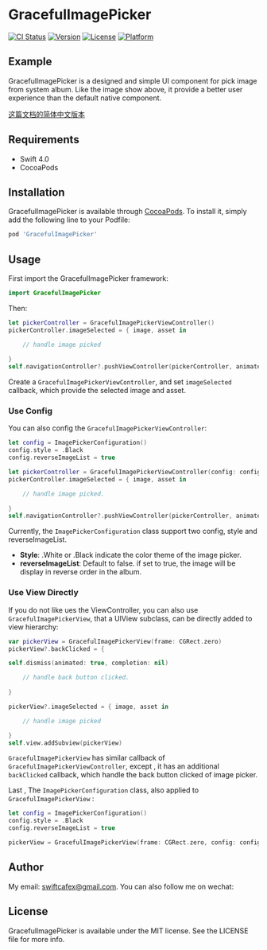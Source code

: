 # GracefulImagePicker

[![CI Status](http://img.shields.io/travis/SwiftCafe/GracefulImagePicker.svg?style=flat)](https://travis-ci.org/SwiftCafe/GracefulImagePicker)
[![Version](https://img.shields.io/cocoapods/v/GracefulImagePicker.svg?style=flat)](http://cocoapods.org/pods/GracefulImagePicker)
[![License](https://img.shields.io/cocoapods/l/GracefulImagePicker.svg?style=flat)](http://cocoapods.org/pods/GracefulImagePicker)
[![Platform](https://img.shields.io/cocoapods/p/GracefulImagePicker.svg?style=flat)](http://cocoapods.org/pods/GracefulImagePicker)

## Example

GracefulImagePicker is a designed and simple UI component for pick image from system album. Like the image show above, it provide a better user experience than the default native component.

[这篇文档的简体中文版本]()

## Requirements

- Swift 4.0
- CocoaPods

## Installation

GracefulImagePicker is available through [CocoaPods](http://cocoapods.org). To install
it, simply add the following line to your Podfile:

```ruby
pod 'GracefulImagePicker'
```

## Usage

First import the GracefulImagePicker framework:

```swift
import GracefulImagePicker
```

Then:

```swift
let pickerController = GracefulImagePickerViewController()
pickerController.imageSelected = { image, asset in

    // handle image picked
    
}
self.navigationController?.pushViewController(pickerController, animated: true)
```

Create a `GracefulImagePickerViewController`, and set `imageSelected` callback, which provide the selected image and asset.

### Use Config

You can also config the `GracefulImagePickerViewController`:

```swift
let config = ImagePickerConfiguration()
config.style = .Black
config.reverseImageList = true

let pickerController = GracefulImagePickerViewController(config: config)
pickerController.imageSelected = { image, asset in

    // handle image picked.
    
}
self.navigationController?.pushViewController(pickerController, animated: true)
```

Currently, the `ImagePickerConfiguration` class support two config,  style and reverseImageList.

- **Style**:  .White or .Black indicate the color theme of the image picker.
- **reverseImageList**: Default to false.  if set to true, the image will be display in reverse order in the album.


### Use View Directly

If you do not like ues the ViewController, you can also use `GracefulImagePickerView`, that a UIView subclass, can be directly added to view hierarchy:

```swift
var pickerView = GracefulImagePickerView(frame: CGRect.zero)
pickerView?.backClicked = {

self.dismiss(animated: true, completion: nil)

    // handle back button clicked.
    
}

pickerView?.imageSelected = { image, asset in

    // handle image picked

}
self.view.addSubview(pickerView)
```

`GracefulImagePickerView` has similar callback of `GracefulImagePickerViewController`, except , it has an additional `backClicked` callback, which handle the back button clicked of image picker.

Last , The `ImagePickerConfiguration` class, also applied to `GracefulImagePickerView` :

```swift
let config = ImagePickerConfiguration()
config.style = .Black
config.reverseImageList = true

pickerView = GracefulImagePickerView(frame: CGRect.zero, config: config)
```

## Author

My email: swiftcafex@gmail.com.
You can also follow me on wechat:



## License

GracefulImagePicker is available under the MIT license. See the LICENSE file for more info.
